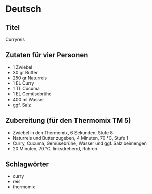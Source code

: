 # Deutsch

## Titel

Curryreis

## Zutaten für vier Personen

* 1 Zwiebel
* 30 gr Butter
* 250 gr Naturreis
* 1 EL Curry
* 1 TL Cucuma
* 1 EL Gemüsebrühe
* 400 ml Wasser
* ggf. Salz

## Zubereitung (für den Thermomix TM 5)

* Zwiebel in den Thermomix, 6 Sekunden, Stufe 8
* Naturreis und Butter zugeben, 4 Minuten, 70 °C, Stufe 1
* Curry, Cucuma, Gemüsebrühe, Wasser und ggf. Salz beimengen
* 20 Minuten, 70 °C, linksdrehend, Rühren

## Schlagwörter

* curry
* reis
* thermomix
